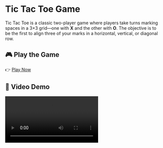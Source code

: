# Tic Tac Toe Game

Tic Tac Toe is a classic two-player game where players take turns marking spaces in a 3×3 grid—one with **X** and the other with **O**. The objective is to be the first to align three of your marks in a horizontal, vertical, or diagonal row.

## 🎮 Play the Game
👉 [Play Now](https://anwangari.github.io/tic-tac-toe/)

## 🎥 Video Demo
![Watch Demo](/videos/Screencast%20from%2019-07-2025%2011:50:32%20ASUBUHI.webm)